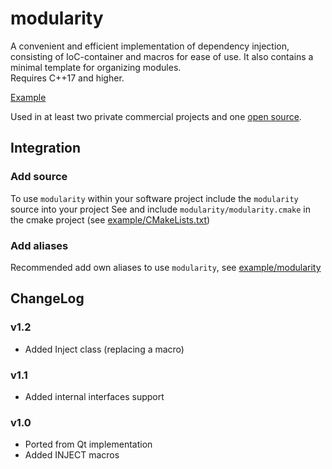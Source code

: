 # modularity

A convenient and efficient implementation of dependency injection, consisting of IoC-container and macros for ease of use. It also contains a minimal template for organizing modules.  
Requires C++17 and higher.

[Example](example/main.cpp)

Used in at least two private commercial projects and one [open source](https://github.com/musescore/MuseScore).

## Integration 

### Add source 
To use `modularity` within your software project include the `modularity` source into your project
See and include `modularity/modularity.cmake` in the cmake project (see [example/CMakeLists.txt](example/CMakeLists.txt))

### Add aliases 
Recommended add own aliases to use `modularity`, see [example/modularity](example/modularity)
   
## ChangeLog

### v1.2 
* Added Inject class (replacing a macro)

### v1.1
* Added internal interfaces support 

### v1.0
* Ported from Qt implementation
* Added INJECT macros
